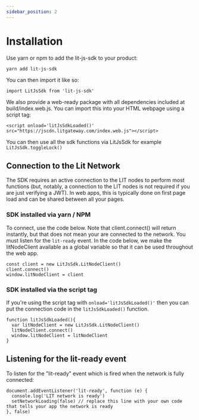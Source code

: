 ```yaml
---
sidebar_position: 2
---
```


# Installation

Use yarn or npm to add the lit-js-sdk to your product:

```
yarn add lit-js-sdk
```

You can then import it like so:

```
import LitJsSdk from 'lit-js-sdk'
```

We also provide a web-ready package with all dependencies included at build/index.web.js. You can import this into your HTML webpage using a script tag:

```
<script onload='litJsSdkLoaded()' src="https://jscdn.litgateway.com/index.web.js"></script>
```

You can then use all the sdk functions via LitJsSdk for example `LitJsSdk.toggleLock()`

## Connection to the Lit Network

The SDK requires an active connection to the LIT nodes to perform most functions (but, notably, a connection to the LIT nodes is not required if you are just verifying a JWT). In web apps, this is typically done on first page load and can be shared between all your pages.

### SDK installed via yarn / NPM

To connect, use the code below. Note that client.connect() will return instantly, but that does not mean your are connected to the network. You must listen for the `lit-ready` event. In the code below, we make the litNodeClient available as a global variable so that it can be used throughout the web app.

```
const client = new LitJsSdk.LitNodeClient()
client.connect()
window.litNodeClient = client
```

### SDK installed via the script tag

If you're using the script tag with `onload='litJsSdkLoaded()'` then you can put the connection code in the `litJsSdkLoaded()` function.

```
function litJsSdkLoaded(){
  var litNodeClient = new LitJsSdk.LitNodeClient()
  litNodeClient.connect()
  window.litNodeClient = litNodeClient
}
```

## Listening for the lit-ready event

To listen for the "lit-ready" event which is fired when the network is fully connected:

```
document.addEventListener('lit-ready', function (e) {
  console.log('LIT network is ready')
  setNetworkLoading(false) // replace this line with your own code that tells your app the network is ready
}, false)
```
